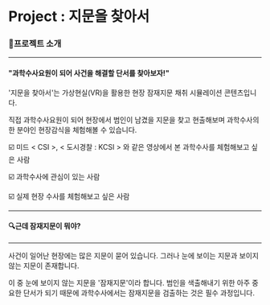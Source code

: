 # Project : 지문을 찾아서

### :page_with_curl:프로젝트 소개

---

#### "과학수사요원이 되어 사건을 해결할 단서를 찾아보자!"

'지문을 찾아서'는 가상현실(VR)을 활용한 현장 잠재지문 채취 시뮬레이션 콘텐츠입니다.

직접 과학수사요원이 되어 현장에서 범인이 남겼을 지문을 찾고 현출해보며 과학수사의 한 분야인 현장감식을 체험해볼 수 있습니다.



☑️ 미드 < CSI >, < 도시경찰 : KCSI > 와 같은 영상에서 본 과학수사를 체험해보고 싶은 사람

☑️ 과학수사에 관심이 있는 사람

☑️ 실제 현장 수사를 체험해보고 싶은 사람

---



#### :mag:근데 잠재지문이 뭐야?

---
사건이 일어난 현장에는 많은 지문이 묻어 있습니다. 그러나 눈에 보이는 지문과 보이지 않는 지문이 존재합니다.

이 중 눈에 보이지 않는 지문을 '잠재지문'이라 합니다. 범인을 색출해내기 위한 아주 중요한 단서가 되기 때문에 과학수사에서는 잠재지문을 검출하는 것은 필수 과정입니다.
